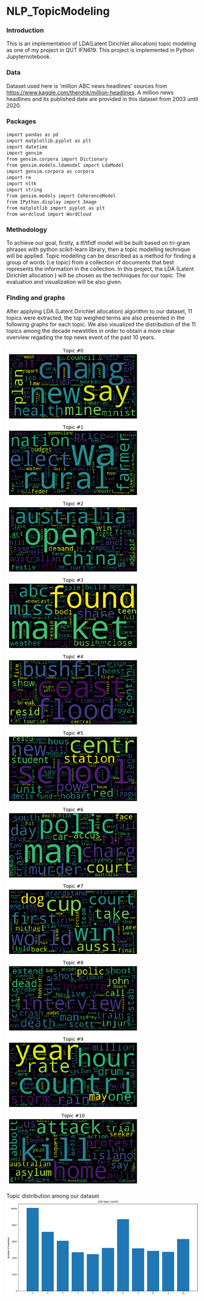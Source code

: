 # NLP_TopicModeling

### Introduction
This is an implementation of LDA(Latent Dirichlet allocation) topic modeling as one of my project in QUT IFN619. This project is implemented in Python Jupyternotebook. 

### Data
Dataset used here is 'million ABC news headlines' sources from https://www.kaggle.com/therohk/million-headlines. A million news headlines and its published date are provided in this dataset from 2003 until 2020.

### Packages
```
import pandas as pd               
import matplotlib.pyplot as plt  
import datetime
import gensim
from gensim.corpora import Dictionary
from gensim.models.ldamodel import LdaModel
import gensim.corpora as corpora
import re 
import nltk 
import string
from gensim.models import CoherenceModel
from IPython.display import Image
from matplotlib import pyplot as plt
from wordcloud import WordCloud
```

### Methodology
To achieve our goal, firstly, a tf/tfidf model will be built based on tri-gram phrases with python scikit-learn library, then a topic modelling technique will be applied. Topic modelling can be described as a method for finding a group of words (i.e topic) from a collection of documents that best represents the information in the collection. In this project, the LDA (Latent Dirichlet allocation ) will be chosen as the techniques for our topic. The evaluation and visualization will be also given.

### FInding and graphs
After applying LDA (Latent Dirichlet allocation) algorithm  to our dataset, 11 topics were extracted, the top weighed terms are also presented in the following graphs for each topic. We also visualized the distribution of the 11 topics among the decade newstitles in order to obtain a more clear overview regading the top news event of the past 10 years. 

![topic1](/lda_graphs/topic1.png)
![topic2](/lda_graphs/topic2.png)
![topic3](/lda_graphs/topic3.png)
![topic4](/lda_graphs/topic4.png)
![topic5](/lda_graphs/topic5.png)
![topic6](/lda_graphs/topic6.png)
![topic7](/lda_graphs/topic7.png)
![topic8](/lda_graphs/topic8.png)
![topic9](/lda_graphs/topic9.png)
![topic10](/lda_graphs/topic10.png)
![topic11](/lda_graphs/topic11.png)

Topic distribution among our dataset
![topic_distribution](/lda_graphs/11topics.png)



